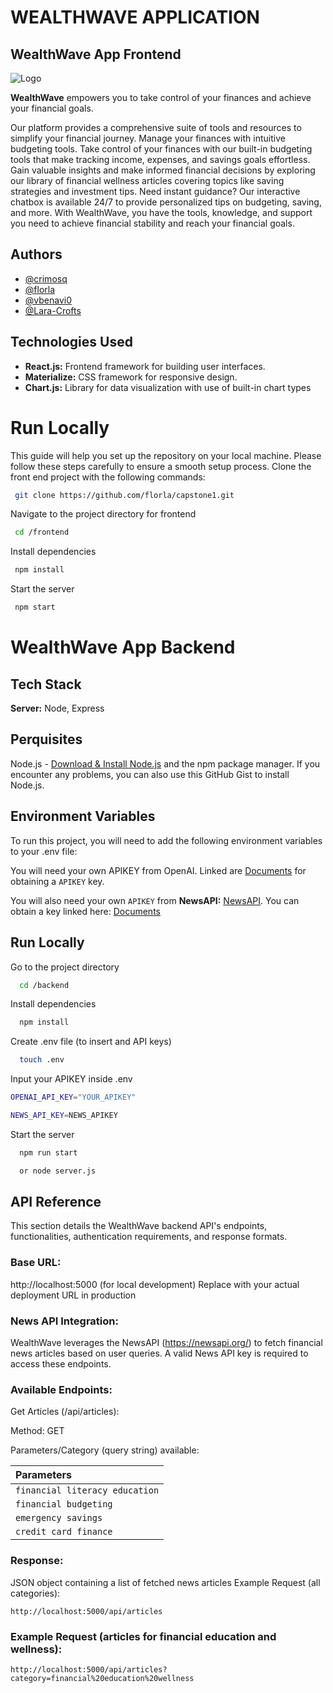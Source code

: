 
# WEALTHWAVE APPLICATION 

## WealthWave App Frontend 

![Logo](../assets/wave-wealthlogo.png)

**WealthWave** empowers you to take control of your finances and achieve your financial goals. 

Our platform provides a comprehensive suite of tools and resources to simplify your financial journey. Manage your finances with intuitive budgeting tools. Take control of your finances with our built-in budgeting tools that make tracking income, expenses, and savings goals effortless. Gain valuable insights and make informed financial decisions by exploring our library of financial wellness articles covering topics like saving strategies and investment tips. Need instant guidance? Our interactive chatbox is available 24/7 to provide personalized tips on budgeting, saving, and more. With WealthWave, you have the tools, knowledge, and support you need to achieve financial stability and reach your financial goals.

## Authors

- [@crimosq](https://github.com/crimosq)
- [@florla](https://github.com/florla)
- [@vbenavi0](https://github.com/vbenavi0)
- [@Lara-Crofts](https://github.com/Lara-Crofts)


## Technologies Used

- **React.js:** Frontend framework for building user interfaces.
- **Materialize:** CSS framework for responsive design.
- **Chart.js:** Library for data visualization with use of built-in chart types


# Run Locally


This guide will help you set up the repository on your local machine. Please follow these steps carefully to ensure a smooth setup process.
Clone the front end project with the following commands:


```bash
 git clone https://github.com/florla/capstone1.git
```
Navigate to the project directory for frontend 

```bash
 cd /frontend
```


Install dependencies


```bash
 npm install
```


Start the server


```bash
 npm start 
```


# WealthWave App Backend

## Tech Stack

**Server:** Node, Express

## Perquisites 
Node.js - [Download & Install Node.js](https://nodejs.org/en/download/) and the npm package manager. If you encounter any problems, you can also use this GitHub Gist to install Node.js.

## Environment Variables

To run this project, you will need to add the following environment variables to your .env file:

 You will need your own APIKEY from OpenAI. 
Linked are [Documents](https://www.maisieai.com/help/how-to-get-an-openai-api-key-for-chatgpt
) for obtaining a `APIKEY` key. 


You will also need your own `APIKEY` from **NewsAPI:** [NewsAPI](https://newsapi.org/). 
You can obtain a key linked here: 
[Documents](https://www.educative.io/answers/how-to-get-the-api-key-of-newsapi)


## Run Locally

Go to the project directory

```bash
  cd /backend
```

Install dependencies

```bash
  npm install
```
Create .env file (to insert and API keys)
```bash
  touch .env
```
Input your APIKEY inside .env 
```bash
OPENAI_API_KEY="YOUR_APIKEY"

NEWS_API_KEY=NEWS_APIKEY

```
Start the server

```bash
  npm run start 

  or node server.js
```


## API Reference

This section details the WealthWave backend API's endpoints, functionalities, authentication requirements, and response formats. 

### Base URL:

http://localhost:5000 (for local development)
Replace with your actual deployment URL in production

### News API Integration:

WealthWave leverages the NewsAPI (https://newsapi.org/) to fetch financial news articles based on user queries.
A valid News API key is required to access these endpoints.

### Available Endpoints:

Get Articles (/api/articles):

Method: GET

Parameters/Category (query string) available: 

| Parameters | 
| :-------- | 
| `financial literacy education` | 
| `financial budgeting` | 
| `emergency savings` | 
| `credit card finance` | 


### Response: 
JSON object containing a list of fetched news articles
Example Request (all categories):

``` http://localhost:5000/api/articles ```


### Example Request (articles for financial education and wellness):

 ``` http://localhost:5000/api/articles?category=financial%20education%20wellness ```

